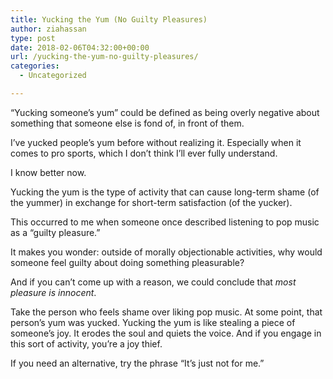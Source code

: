 ```yaml
---
title: Yucking the Yum (No Guilty Pleasures)
author: ziahassan
type: post
date: 2018-02-06T04:32:00+00:00
url: /yucking-the-yum-no-guilty-pleasures/
categories:
  - Uncategorized

---
```

“Yucking someone’s yum” could be defined as being overly negative about something that someone else is fond of, in front of them.

I’ve yucked people’s yum before without realizing it. Especially when it comes to pro sports, which I don’t think I’ll ever fully understand.

I know better now. 

Yucking the yum is the type of activity that can cause long-term shame (of the yummer) in exchange for short-term satisfaction (of the yucker). 

This occurred to me when someone once described listening to pop music as a “guilty pleasure.” 

It makes you wonder: outside of morally objectionable activities, why would someone feel guilty about doing something pleasurable?

And if you can’t come up with a reason, we could conclude that _most pleasure is innocent_. 

Take the person who feels shame over liking pop music. At some point, that person’s yum was yucked. Yucking the yum is like stealing a piece of someone’s joy. It erodes the soul and quiets the voice. And if you engage in this sort of activity, you’re a joy thief. 

If you need an alternative, try the phrase “It’s just not for me.”